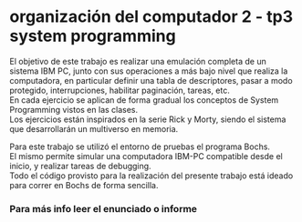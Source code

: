 # organización del computador 2 - tp3 system programming

El objetivo de este trabajo es realizar una emulación completa de un sistema IBM PC, junto
con sus operaciones a más bajo nivel que realiza la computadora, en particular definir una tabla de
descriptores, pasar a modo protegido, interrupciones, habilitar paginación, tareas, etc.   
En cada ejercicio se aplican de forma gradual los conceptos de System Programming vistos en las clases.   
Los ejercicios están inspirados en la serie Rick y Morty, siendo el sistema que desarrollarán un multiverso en memoria.

Para este trabajo se utilizó el entorno de pruebas el programa Bochs.   
El mismo permite simular una computadora IBM-PC compatible desde el inicio, y realizar tareas de debugging.   
Todo el código provisto para la realización del presente trabajo está ideado para correr en Bochs de forma sencilla.

### Para más info leer el enunciado o informe
